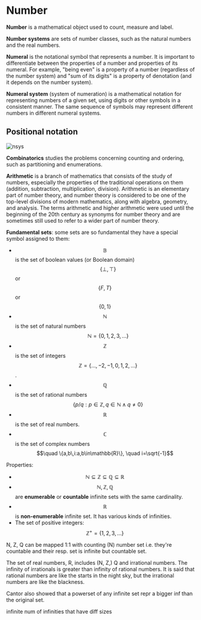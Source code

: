 # Number

**Number** is a mathematical object used to count, measure and label.

**Number systems** are sets of number classes, such as the natural numbers and the real numbers.

**Numeral** is the notational symbol that represents a number. It is important to differentiate between the properties of a number and properties of its numeral. For example, "being even" is a property of a number (regardless of the number system) and "sum of its digits" is a property of denotation (and it depends on the number system).

**Numeral system** (system of numeration) is a mathematical notation for representing numbers of a given set, using digits or other symbols in a consistent manner. The same sequence of symbols may represent different numbers in different numeral systems.


## Positional notation
![nsys][nsys]

[nsys]: https://upload.wikimedia.org/wikipedia/commons/thumb/7/78/Positional_notation_glossary-en.svg/800px-Positional_notation_glossary-en.svg.png?1543607123569


**Combinatorics** studies the problems concerning counting and ordering, such as partitioning and enumerations.

**Arithmetic** is a branch of mathematics that consists of the study of numbers, especially the properties of the traditional operations on them (addition, subtraction, multiplication, division). Arithmetic is an elementary part of number theory, and number theory is considered to be one of the top-level divisions of modern mathematics, along with algebra, geometry, and analysis. The terms arithmetic and higher arithmetic were used until the beginning of the 20th century as synonyms for number theory and are sometimes still used to refer to a wider part of number theory.


**Fundamental sets**: some sets are so fundamental they have a special symbol assigned to them:
- $$\mathbb{B}$$ is the set of boolean values (or Boolean domain)    
  $$\quad \{\bot,\top\}$$ or $$\{F,T\}$$ or $$\{0,1\}$$
- $$\mathbb{N}$$ is the set of natural numbers     
  $$\quad \mathbb{N}=\{0,1,2,3,\dots\}$$
- $$\mathbb{Z}$$ is the set of integers     
  $$\quad \mathbb{Z}=\{\dots,-2,-1,0,1,2,\dots\}$$.     
- $$\mathbb{Q}$$ is the set of rational numbers     
  $$\quad \{p/q : p \in\mathbb{Z}, q\in \mathbb{N}\land q\neq 0\}$$
- $$\mathbb{R}$$ is the set of real numbers.
- $$\mathbb{C}$$ is the set of complex numbers    
  $$\quad \{a,b\,i:a,b\in\mathbb{R}\}, \quad i=\sqrt{-1}$$

Properties:
- $$\mathbb{N}\subseteq \mathbb{Z}\subseteq \mathbb{Q}\subseteq \mathbb{R}$$
- $$\mathbb{N}, \mathbb{Z}, \mathbb{Q}$$ are __enumerable__ or **countable** infinite sets with the same cardinality. 
- $$\mathbb{R}$$ is __non-enumerable__ infinite set. It has various kinds of infinities.
- The set of positive integers: $$\mathbb{Z^+}=\{1,2,3,\dots\}$$


N, Z, Q can be mapped 1:1 with counting (N) number set i.e. they're countable and their resp. set is infinite but countable set.

The set of real numbers, R, includes (N, Z,) Q and irrational numbers.
The infinity of irrationals is greater than infinity of rational numbers.
It is said that rational numbers are like the starts in the night sky, but the irrational numbers are like the blackness.

Cantor also showed that a powerset of any infinite set repr a bigger inf than the original set.

infinite num of infinities that have diff sizes
